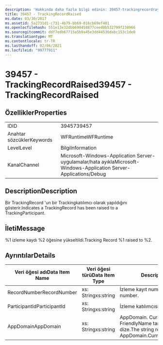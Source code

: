 ```yaml
---
description: 'Hakkında daha fazla bilgi edinin: 39457-trackingrecordray'
title: 39457 - TrackingRecordRaised
ms.date: 03/30/2017
ms.assetid: 5a2731d1-c731-4b79-bb69-016cb69ef481
ms.openlocfilehash: 551e13e32dbb690458877ceed0b532799f238966
ms.sourcegitcommit: ddf7edb67715a5b9a45e3dd44536dabc153c1de0
ms.translationtype: MT
ms.contentlocale: tr-TR
ms.lasthandoff: 02/06/2021
ms.locfileid: "99777911"
---
```

# <a name="39457---trackingrecordraised"></a><span data-ttu-id="eff3a-103">39457 - TrackingRecordRaised</span><span class="sxs-lookup"><span data-stu-id="eff3a-103">39457 - TrackingRecordRaised</span></span>

## <a name="properties"></a><span data-ttu-id="eff3a-104">Özellikler</span><span class="sxs-lookup"><span data-stu-id="eff3a-104">Properties</span></span>  
  
|||  
|-|-|  
|<span data-ttu-id="eff3a-105">ID</span><span class="sxs-lookup"><span data-stu-id="eff3a-105">ID</span></span>|<span data-ttu-id="eff3a-106">39457</span><span class="sxs-lookup"><span data-stu-id="eff3a-106">39457</span></span>|  
|<span data-ttu-id="eff3a-107">Anahtar sözcükler</span><span class="sxs-lookup"><span data-stu-id="eff3a-107">Keywords</span></span>|<span data-ttu-id="eff3a-108">WFRuntime</span><span class="sxs-lookup"><span data-stu-id="eff3a-108">WFRuntime</span></span>|  
|<span data-ttu-id="eff3a-109">Level</span><span class="sxs-lookup"><span data-stu-id="eff3a-109">Level</span></span>|<span data-ttu-id="eff3a-110">Bilgi</span><span class="sxs-lookup"><span data-stu-id="eff3a-110">Information</span></span>|  
|<span data-ttu-id="eff3a-111">Kanal</span><span class="sxs-lookup"><span data-stu-id="eff3a-111">Channel</span></span>|<span data-ttu-id="eff3a-112">Microsoft-Windows-Application Server-uygulamalar/hata ayıkla</span><span class="sxs-lookup"><span data-stu-id="eff3a-112">Microsoft-Windows-Application Server-Applications/Debug</span></span>|  
  
## <a name="description"></a><span data-ttu-id="eff3a-113">Description</span><span class="sxs-lookup"><span data-stu-id="eff3a-113">Description</span></span>  

 <span data-ttu-id="eff3a-114">Bir TrackingRecord 'un bir Trackingkatılımcı olarak yapıldığını gösterir.</span><span class="sxs-lookup"><span data-stu-id="eff3a-114">Indicates a TrackingRecord has been raised to a TrackingParticipant.</span></span>  
  
## <a name="message"></a><span data-ttu-id="eff3a-115">İleti</span><span class="sxs-lookup"><span data-stu-id="eff3a-115">Message</span></span>  

 <span data-ttu-id="eff3a-116">%1 izleme kaydı %2 öğesine yükseltildi.</span><span class="sxs-lookup"><span data-stu-id="eff3a-116">Tracking Record %1 raised to %2.</span></span>  
  
## <a name="details"></a><span data-ttu-id="eff3a-117">Ayrıntılar</span><span class="sxs-lookup"><span data-stu-id="eff3a-117">Details</span></span>  
  
|<span data-ttu-id="eff3a-118">Veri öğesi adı</span><span class="sxs-lookup"><span data-stu-id="eff3a-118">Data Item Name</span></span>|<span data-ttu-id="eff3a-119">Veri öğesi türü</span><span class="sxs-lookup"><span data-stu-id="eff3a-119">Data Item Type</span></span>|<span data-ttu-id="eff3a-120">Description</span><span class="sxs-lookup"><span data-stu-id="eff3a-120">Description</span></span>|  
|--------------------|--------------------|-----------------|  
|<span data-ttu-id="eff3a-121">RecordNumber</span><span class="sxs-lookup"><span data-stu-id="eff3a-121">RecordNumber</span></span>|<span data-ttu-id="eff3a-122">xs: String</span><span class="sxs-lookup"><span data-stu-id="eff3a-122">xs:string</span></span>|<span data-ttu-id="eff3a-123">İzleme kayıt numarası.</span><span class="sxs-lookup"><span data-stu-id="eff3a-123">The tracking record number.</span></span>|  
|<span data-ttu-id="eff3a-124">ParticipantId</span><span class="sxs-lookup"><span data-stu-id="eff3a-124">ParticipantId</span></span>|<span data-ttu-id="eff3a-125">xs: String</span><span class="sxs-lookup"><span data-stu-id="eff3a-125">xs:string</span></span>|<span data-ttu-id="eff3a-126">İzleme katılımcısı.</span><span class="sxs-lookup"><span data-stu-id="eff3a-126">The tracking participant.</span></span>|  
|<span data-ttu-id="eff3a-127">AppDomain</span><span class="sxs-lookup"><span data-stu-id="eff3a-127">AppDomain</span></span>|<span data-ttu-id="eff3a-128">xs: String</span><span class="sxs-lookup"><span data-stu-id="eff3a-128">xs:string</span></span>|<span data-ttu-id="eff3a-129">AppDomain. CurrentDomain. FriendlyName tarafından döndürülen dize.</span><span class="sxs-lookup"><span data-stu-id="eff3a-129">The string returned by AppDomain.CurrentDomain.FriendlyName.</span></span>|
